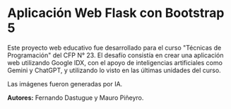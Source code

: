 
# Aplicación Web Flask con Bootstrap 5

Este proyecto web educativo fue desarrollado para el curso "Técnicas de Programación" del CFP N° 23. El desafío consistía en crear una aplicación web utilizando Google IDX, con el apoyo de inteligencias artificiales como Gemini y ChatGPT, y utilizando lo visto en las últimas unidades del curso.

Las imágenes fueron generadas por IA.

**Autores:** Fernando Dastugue y Mauro Piñeyro.



